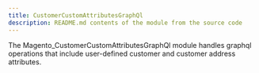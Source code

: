 ```yaml
---
title: CustomerCustomAttributesGraphQl
description: README.md contents of the module from the source code
---
```


The Magento_CustomerCustomAttributesGraphQl module handles graphql operations that include user-defined customer and customer address attributes.
